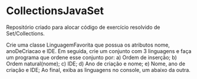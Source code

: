 # CollectionsJavaSet
Repositório criado para alocar código de exercício resolvido de Set/Collections.

Crie uma classe LinguagemFavorita que possua os atributos nome, anoDeCriacao e IDE.
Em seguida, crie um conjunto com 3 linguagens e faça um programa que ordene esse conjunto por:
a) Ordem de inserção;
b) Ordem natural(nome);
c) IDE;
d) Ano de criação e nome;
e) Nome, ano de criação e IDE;
Ao final, exiba as linguagens no console, um abaixo da outra.


